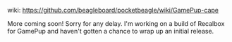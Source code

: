 wiki: https://github.com/beagleboard/pocketbeagle/wiki/GamePup-cape

More coming soon! Sorry for any delay. I'm working on a build of Recalbox for GamePup and 
haven't gotten a chance to wrap up an initial release.
